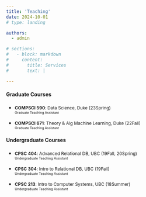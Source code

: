 ```yaml
---
title: 'Teaching'
date: 2024-10-01
# type: landing

authors:
  - admin

# sections:
#   - block: markdown
#     content:
#       title: Services
#       text: |

---
```


#### Graduate Courses

- <span style="font-size: 0.85em;">**COMPSCI 590**: Data Science, Duke (23Spring)  
<span style="font-size: 0.75em;">Graduate Teaching Assistant

- <span style="font-size: 0.85em;">**COMPSCI 671**: Theory & Alg Machine Learning, Duke (22Fall)  
<span style="font-size: 0.75em;">Graduate Teaching Assistant  


#### Undergraduate Courses

- <span style="font-size: 0.85em;">**CPSC 404**: Advanced Relational DB, UBC (19Fall, 20Spring)  
<span style="font-size: 0.75em;">Undergraduate Teaching Assistant  

- <span style="font-size: 0.85em;">**CPSC 304**: Intro to Relational DB, UBC (19Fall)  
<span style="font-size: 0.75em;">Undergraduate Teaching Assistant  

- <span style="font-size: 0.85em;">**CPSC 213**: Intro to Computer Systems, UBC (18Summer)  
<span style="font-size: 0.75em;">Undergraduate Teaching Assistant